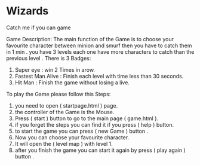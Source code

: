 # Wizards
Catch me if you can game

Game Description:
The main function of the Game is to choose your favourite character between minion and smurf then you have to catch them in 1 min .
you have 3 levels each one have more characters to catch than the previous level .
There is 3 Badges:
1) Super eye : win 2 Times in arow.
2) Fastest Man Alive : Finish each level with time less than 30 seconds.
3) Hit Man : Finish the game without losing a live.
 
To play the Game please follow this Steps:
1) you need to open ( startpage.html ) page.
2) the controller of the Game is the Mouse.
3) Press ( start ) button to go to the main page ( game.html ).
4) if you forget the steps you can find it if you press ( help ) button.
5) to start the game you can press ( new Game ) button .
6) Now you can choose your favourite character.
7) It will open the ( level map )  with level 1.
8) after you finish the game you can start it again by press ( play again ) button .
 